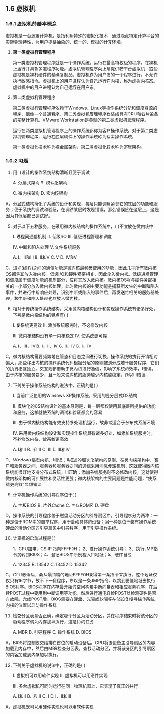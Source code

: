 ## 1.6 虚拟机

### 1.6.1 虚拟机的基本概念

虚拟机是一台逻辑计算机，是指利用特殊的虚拟化技术，通过隐藏特定计算平台的实际物理特性，为用户提供抽象的、统一的、模拟的计算环境。

1.   **第一类虚拟机管理程序**

     第一类虚拟机管理程序就是一个操作系统，运行在最高特权级的程序。在裸机上运行并具备多道程序功能。虚拟机管理程序向上层提供若干台虚拟机，这些虚拟机是裸机硬件的精确复制品。虚拟机作为用户态的一个程序进行，不允许执行敏感指令。虚拟机上的用户进程认为自己运行在内核，称为虚拟内核态。虚拟机中的用户进程认为自己运行在用户态。

2.   第二类虚拟机管理程序

     第二类虚拟机管理程序依赖于Windows、Linux等操作系统分配和调度资源的程序，很像一个普通程序。第二类虚拟机管理程序伪装成具有CPU和各种设备的完整计算机。VMware Workstation是典型的第二类虚拟机管理程序。

     运行在两类虚拟机管理程序上的操作系统都称为客户操作系统。对于第二类虚拟机管理程序，运行在底层硬件上的操作系统称为宿主操作系统。

     第一类虚拟化技术称为裸金属架构，第二类虚拟化技术称为寄居架构。

### 1.6.2 习题

1.   用( )设计的操作系统结构清晰且便于调试

     A. 分层式架构																B. 模块化架构

     C. 微内核架构																D. 宏内核架构

A，分层式结构简化了系统的设计和实现，每层只能调用紧邻它的底层的功能和服务；便于系统的调试和验证，在调试某层时发现错误，那么错误应在这层上，这是因为其低层都已调试好。



5.   对于以下五种服务，在采用微内核结构的操作系统中，( )不宜放在微内核中

     I. 进程间通信机制			II. 低级I/O		III. 低级进程管理和调度

     IV. 中断和陷入处理			V. 文件系统服务

     A. I、II和III				B. II和V			C. V				D. IV和V

C，进程(线程)之间的通信功能是微内核最频繁使用的功能，因此几乎所有微内核OS都将其放入微内核。低级I/O和硬件紧密相关，因此放入微内核。低级进程管理和调度属于调度功能的机制部分，应将其放入微内核。微内核OS将与硬件紧密相关的一小部分放入微内核处理，此时微内核的主要功能是捕获所发生的中断和陷入事件，并进行中断响应处理，识别中断或陷入的事件后，再发送给相关的服务器处理，故中断和陷入处理也应放入微内核。



6.   相对于传统操作系统结构，采用微内核结构设计和实现操作系统有诸多好处，下列是微内核结构的特点有( )

     I. 使系统更高效				II. 添加系统服务时，不必修改内核

     III. 微内核结构没有单一内核稳定				IV. 使系统更可靠

     A. I、III、IV					B. I、II、IV				C. II、IV				D. I、IV

C，微内核结构需要频繁地在管态和目态之间进行切换，操作系统的执行开销相对偏大，那些移出内核的操作系统代码根据分层的原则被划分成若干服务程序，它们的执行相互独立，交互则都借助于微内核进行通信，影响了系统的效率，I错误。由于内核的服务变少，且一般来说内核的服务越少内核越稳定，所以III错误



7.   下列关于操作系统结构的说法中，正确的是( )

     I. 当前广泛使用的Windows XP操作系统，采用的是分层式OS结构

     II. 模块化的OS结构设计的基本原则是，每一层都仅使用其底层所提供的功能和服务，这样就使系统的调试和验证都变的容易

     III. 由于微内核结构能有效支持多处理机运行，故非常适合于分布式系统环境

     IV. 采用微内核结构设计和实现操作系统具有诸多好处，如添加系统服务时，不必修改内核、使系统更高效

     A. I和II						B. I和III							C. III						D. III和IV

C，Windows是宏内核，I错误；II描述的层次化架构的原则。在微内核架构中，客户和服务器之间、服务器和服务器之间的通信采用消息传递机制，这就使得微内核系统能很好地支持分布式系统，III正确；添加系统服务时不必修改内核，这就使得微内核架构的可扩展性和灵活性更强；微内核架构的主要问题是性能问题，“使系统更高效”显然错误



9.   计算机操作系统的引导程序位于( )

     A. 主板BIOS				B. 片外Cache 				C. 主存ROM区			D. 硬盘

​	D，操作系统的引导程序位于磁盘活动分区的引导扇区中。引导程序分为两种：一种是位于ROM中的自举程序，用于启动具体的设备；另一种是位于装有操作系统硬盘的活动分区的引导扇区中引导程序，用于引导操作系统。



10.   计算机的启动过程是( )

      1、CPU加电，CS:IP 指向FFFF0H； 2、进行操作系统引导； 3、执行JMP指令跳转到BIOS；4、登记BIOS中断例程入口地址；5、硬件自检

      A. 12345					B. 13542 				C. 13452					D. 15342

C，CPU激活后，会从最顶端的地址FFFF0H获得第一条指令来执行，这个地址仅仅只有16字节，放不下一段程序，所以是一条JMP指令，以跳到更低地址去执行BIOS程序。BIOS程序在内存最开始的空间构建中断向量表和相应服务程序，在后续POST过程中要用到中断调用等功能。然后进行通电自检POST以检测硬件是否有故障。完成POST后，BIOS需要在硬盘、光驱或软驱等存储设备搜寻操作系统内核的位置以启动操作系统



11.   检查分区表是否正确，确定哪个分区为活动分区，并在程序结束时将该分区的启动程序调入内存加以执行，这是( )的任务

      A. MBR					B. 引导程序				C. 操作系统					D. BIOS

A，BIOS将控制权交给排在首位的启动设备后，CPU将该设备主引导扇区的内容加载到内存中，然后由MBR检查分区表，查找活动分区，并将该分区的引导扇区的内容加载到内存加以执行。



12.   下列关于虚拟机的说法中，正确的是( )

      I. 虚拟机可以用软件实现					II. 虚拟机可以用硬件实现

      III. 多台虚拟机可同时运行在同一物理机器上，它实现了真正的并行

      A. I和II					B. I和III						C. I									D. I、II和III

A，虚拟机既可以用硬件实现也可以用软件实现